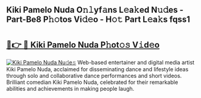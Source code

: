 ## Kiki Pamelo Nuda O𝚗𝚕yf𝚊ns L𝚎a𝚔ed N𝚞𝚍es - Part-Be8 P𝚑𝚘tos Vi𝚍𝚎o - H𝚘𝚝 Part L𝚎a𝚔s fqss1

# <h2><a href="http://kfb6d07.oniu.top/?m=Kiki+Pamelo+Nuda">🔗👉 🔴 Kiki Pamelo Nuda P𝚑ot𝚘𝚜 V𝚒d𝚎o</a></h2>

[![Kiki Pamelo Nuda Nu𝚍e𝚜](https://i.imgur.com/0qMVB7G.gif)](http://kfb6d07.oniu.top/?m=Kiki+Pamelo+Nuda)
Web-based entertainer and digital media artist Kiki Pamelo Nuda, acclaimed for disseminating dance and lifestyle ideas through solo and collaborative dance performances and short videos. Brilliant comedian Kiki Pamelo Nuda, celebrated for their remarkable abilities and achievements in making people laugh.  
